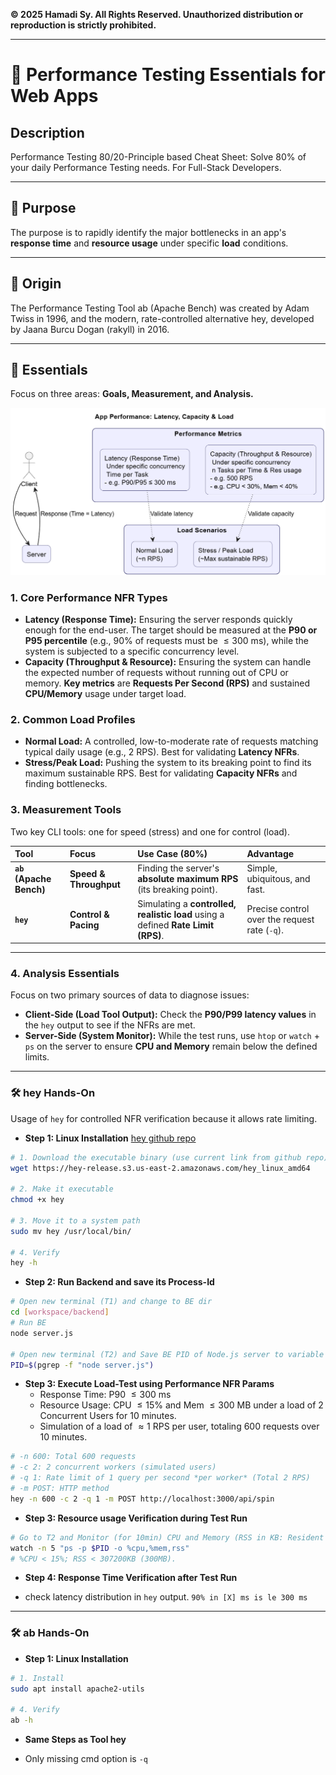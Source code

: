 **© 2025 Hamadi Sy. All Rights Reserved. Unauthorized distribution or reproduction is strictly prohibited.**

---

# 🚀 Performance Testing Essentials for Web Apps

## Description
Performance Testing 80/20-Principle based Cheat Sheet: Solve 80% of your daily Performance Testing needs. For Full-Stack Developers.

---

## 🎯 Purpose
The purpose is to rapidly identify the major bottlenecks in an app's **response time** and **resource usage** under specific **load** conditions.

---

## 🌱 Origin
The Performance Testing Tool ab (Apache Bench) was created by Adam Twiss in 1996, and the modern, rate-controlled alternative hey, developed by Jaana Burcu Dogan (rakyll) in 2016.

---

## 🧠 Essentials

Focus on three areas: **Goals, Measurement, and Analysis.**

![Performance Testing Essentials](imgs/performance-testing.png)

### **1. Core Performance NFR Types**

* **Latency (Response Time):** Ensuring the server responds quickly enough for the end-user. The target should be measured at the **P90 or P95 percentile** (e.g., 90% of requests must be $\le 300\text{ ms}$),  while the system is subjected to a specific concurrency level.
* **Capacity (Throughput & Resource):** Ensuring the system can handle the expected number of requests without running out of CPU or memory. **Key metrics** are **Requests Per Second (RPS)** and sustained **CPU/Memory** usage under target load.

### **2. Common Load Profiles**

* **Normal Load:** A controlled, low-to-moderate rate of requests matching typical daily usage (e.g., 2 RPS). Best for validating **Latency NFRs**.
* **Stress/Peak Load:** Pushing the system to its breaking point to find its maximum sustainable RPS. Best for validating **Capacity NFRs** and finding bottlenecks.

### **3. Measurement Tools**

Two key CLI tools: one for speed (stress) and one for control (load).

| Tool | Focus | Use Case (80%) | Advantage |
| :--- | :--- | :--- | :--- |
| **`ab` (Apache Bench)** | **Speed & Throughput** | Finding the server's **absolute maximum RPS** (its breaking point). | Simple, ubiquitous, and fast. |
| **`hey`** | **Control & Pacing** | Simulating a **controlled, realistic load** using a defined **Rate Limit (RPS)**. | Precise control over the request rate (`-q`). |

---

### **4. Analysis Essentials**

Focus on two primary sources of data to diagnose issues:

* **Client-Side (Load Tool Output):** Check the **P90/P99 latency values** in the `hey` output to see if the NFRs are met.
* **Server-Side (System Monitor):** While the test runs, use `htop` or `watch` + `ps` on the server to ensure **CPU and Memory** remain below the defined limits.

---

### 🛠️ hey Hands-On

Usage of `hey` for controlled NFR verification because it allows rate limiting.

* **Step 1: Linux Installation**
[hey github repo](https://github.com/rakyll/hey)
```bash
# 1. Download the executable binary (use current link from github repo)
wget https://hey-release.s3.us-east-2.amazonaws.com/hey_linux_amd64 

# 2. Make it executable
chmod +x hey

# 3. Move it to a system path
sudo mv hey /usr/local/bin/

# 4. Verify
hey -h
```

* **Step 2: Run Backend and save its Process-Id**
```bash
# Open new terminal (T1) and change to BE dir
cd [workspace/backend]
# Run BE
node server.js

# Open new terminal (T2) and Save BE PID of Node.js server to variable
PID=$(pgrep -f "node server.js")
```

* **Step 3: Execute Load-Test using Performance NFR Params**
    - Response Time: P90 $\le 300\text{ ms}$
    - Resource Usage: CPU $\le 15\%$ and Mem $\le 300\text{ MB}$ under a load of 2 Concurrent Users for 10 minutes.
    - Simulation of a load of $\approx 1\text{ RPS}$ per user, totaling $600$ requests over $10$ minutes.
```bash
# -n 600: Total 600 requests
# -c 2: 2 concurrent workers (simulated users)
# -q 1: Rate limit of 1 query per second *per worker* (Total 2 RPS)
# -m POST: HTTP method
hey -n 600 -c 2 -q 1 -m POST http://localhost:3000/api/spin
```

* **Step 3: Resource usage Verification during Test Run**
```bash
# Go to T2 and Monitor (for 10min) CPU and Memory (RSS in KB: Resident Set Size, used physical mem)
watch -n 5 "ps -p $PID -o %cpu,%mem,rss"
# %CPU < 15%; RSS < 307200KB (300MB).
```

* **Step 4: Response Time Verification after Test Run**
- check latency distribution in `hey` output. `90% in [X] ms is le 300 ms`

---

### 🛠️ ab Hands-On

* **Step 1: Linux Installation**

```bash
# 1. Install
sudo apt install apache2-utils

# 4. Verify
ab -h
```

* **Same Steps as Tool hey**

- Only missing cmd option is `-q`